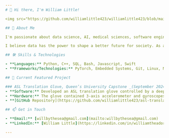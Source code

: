 ```yaml
---
# 👋 Hi there, I'm William Little!

<img src="https://github.com/williamlittle423/williamlittle423/blob/main/assets/profile_pic_1.jpg" alt="Profile Photo" width="300"/>

## 🚀 About Me

I'm passionate about data science, AI, medical sciences, software engineering, and making a positive impact on society with a love. When I'm not coding, you can find me skateboarding, DJ'ing, pondering, or studying.

I believe data has the power to shape a better future for society. As a developer and problem solver, I turn complex challenges into meaningful opportunies through machine learning, AI, and software engineering.

## 🛠️ Skills & Technologies

- **Languages:** Python, C++, SQL, Bash, Javascript, Swift
- **Frameworks/Technologies:** PyTorch, Embedded Systems, Git, Linux, MySQL, AWS, TensorFlow

## 🌟 Current Featured Project

### ASL Translation Glove, Queen’s University Capstone _(September 2024 - December 2024)_
- **Software:** Developed an ASL translation glove controlled by a deep multi-layer perceptron architecture in PyTorch, enabling live communication and acheived 93% experimental accuracy.
- **Hardware:** The glove contained 3-axis accelerometer and gyroscopes on each fingertip to enable motion tracking and controlled by a Raspberry Pi 5 that contained the trained MLP for inference.
- **[GitHub Repository](https://github.com/williamlittle423/asl-translation-glove)** | **[Live Demo](https://www.linkedin.com/feed/update/urn:li:activity:7273132345153462272/)**

## 📫 Get in Touch

- **Email:** [willbythesea@gmail.com](mailto:willbythesea@gmail.com)
- **LinkedIn:** [William Little](https://linkedin.com/in/williamtheadore)

---
```

